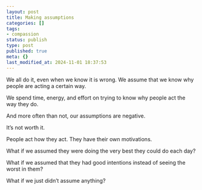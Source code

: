 ```yaml
---
layout: post
title: Making assumptions
categories: []
tags:
- compassion
status: publish
type: post
published: true
meta: {}
last_modified_at: 2024-11-01 18:37:53
---
```


We all do it, even when we know it is wrong. We assume that we know why people are acting a certain way.

We spend time, energy, and effort on trying to know why people act the way they do.

And more often than not, our assumptions are negative.

It’s not worth it.

People act how they act. They have their own motivations.

What if we assumed they were doing the very best they could do each day?

What if we assumed that they had good intentions instead of seeing the worst in them?

What if we just didn’t assume anything?
